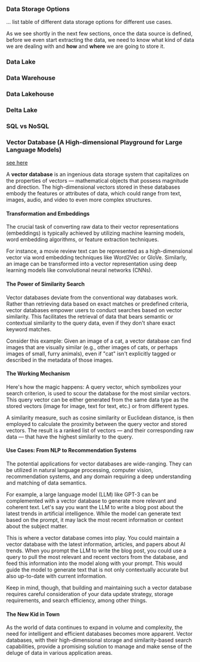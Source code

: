 ### Data Storage Options

... list table of different data storage options for different use cases.

As we see shortly in the next few sections, once the data source is defined,
before we even start extracting the data, we need to know what kind of data we
are dealing with and **how** and **where** we are going to store it.

### Data Lake

### Data Warehouse

### Data Lakehouse

### Delta Lake

### SQL vs NoSQL

### Vector Database (A High-dimensional Playground for Large Language Models)

[see here](https://learn.microsoft.com/en-us/semantic-kernel/memories/vector-db)

A **vector database** is an ingenious data storage system that capitalizes on
the properties of vectors — mathematical objects that possess magnitude and
direction. The high-dimensional vectors stored in these databases embody the
features or attributes of data, which could range from text, images, audio, and
video to even more complex structures.

#### Transformation and Embeddings

The crucial task of converting raw data to their vector representations
(embeddings) is typically achieved by utilizing machine learning models, word
embedding algorithms, or feature extraction techniques.

For instance, a movie review text can be represented as a high-dimensional
vector via word embedding techniques like Word2Vec or GloVe. Similarly, an image
can be transformed into a vector representation using deep learning models like
convolutional neural networks (CNNs).

#### The Power of Similarity Search

Vector databases deviate from the conventional way databases work. Rather than
retrieving data based on exact matches or predefined criteria, vector databases
empower users to conduct searches based on vector similarity. This facilitates
the retrieval of data that bears semantic or contextual similarity to the query
data, even if they don't share exact keyword matches.

Consider this example: Given an image of a cat, a vector database can find
images that are visually similar (e.g., other images of cats, or perhaps images
of small, furry animals), even if "cat" isn't explicitly tagged or described in
the metadata of those images.

#### The Working Mechanism

Here's how the magic happens: A query vector, which symbolizes your search
criterion, is used to scour the database for the most similar vectors. This
query vector can be either generated from the same data type as the stored
vectors (image for image, text for text, etc.) or from different types.

A similarity measure, such as cosine similarity or Euclidean distance, is then
employed to calculate the proximity between the query vector and stored vectors.
The result is a ranked list of vectors — and their corresponding raw data — that
have the highest similarity to the query.

#### Use Cases: From NLP to Recommendation Systems

The potential applications for vector databases are wide-ranging. They can be
utilized in natural language processing, computer vision, recommendation
systems, and any domain requiring a deep understanding and matching of data
semantics.

For example, a large language model (LLM) like GPT-3 can be complemented with a
vector database to generate more relevant and coherent text. Let's say you want
the LLM to write a blog post about the latest trends in artificial intelligence.
While the model can generate text based on the prompt, it may lack the most
recent information or context about the subject matter.

This is where a vector database comes into play. You could maintain a vector
database with the latest information, articles, and papers about AI trends. When
you prompt the LLM to write the blog post, you could use a query to pull the
most relevant and recent vectors from the database, and feed this information
into the model along with your prompt. This would guide the model to generate
text that is not only contextually accurate but also up-to-date with current
information.

Keep in mind, though, that building and maintaining such a vector database
requires careful consideration of your data update strategy, storage
requirements, and search efficiency, among other things.

#### The New Kid in Town

As the world of data continues to expand in volume and complexity, the need for
intelligent and efficient databases becomes more apparent. Vector databases,
with their high-dimensional storage and similarity-based search capabilities,
provide a promising solution to manage and make sense of the deluge of data in
various application areas.
